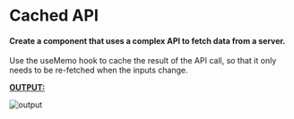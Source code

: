 # Cached API

#### Create a component that uses a complex API to fetch data from a server. 

Use the useMemo hook to cache the result of the API call, so that it only needs to be re-fetched when the inputs change.

<ins>**OUTPUT:**</ins>

![output](https://storage.googleapis.com/acciojob-open-file-collections/cached-api.gif)
